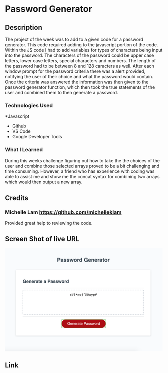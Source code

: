 # Password Generator

## Description

The project of the week was to add to a given code for a password generator. This code required adding to the javascript portion of the code. Within the JS code I had to add variables for types of characters being input into the password. The characters of the password could be upper case letters, lower case letters, special characters and numbers. The length of the password had to be between 8 and 128 caracters as well. After each window prompt for the password criteria there was a alert provided, notifying the user of their choice and what the password would contain. Once the criteria was answered the information was then given to the password generator function, which then took the true statements of the user and combined them to then generate a password. 

### Technologies Used
*Javascript
* Github
* VS Code
* Google Developer Tools

### What I Learned

During this weeks challenge figuring out how to take the the choices of the user and combine those selected arrays proved to be a bit challenging and time consuming. However, a friend who has experience with coding was able to assist me and show me the concat syntax for combining two arrays which would then output a new array. 

## Credits

### Michelle Lam https://github.com/michelleklam
Provided great help to reviewing the code. 

## Screen Shot of live URL

![Screenshot of live URL](/Develop/live-url.png "Live URL")

## Link


